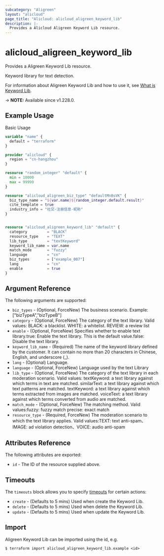 ```yaml
---
subcategory: "Aligreen"
layout: "alicloud"
page_title: "Alicloud: alicloud_aligreen_keyword_lib"
description: |-
  Provides a Alicloud Aligreen Keyword Lib resource.
---
```


# alicloud_aligreen_keyword_lib

Provides a Aligreen Keyword Lib resource.

Keyword library for text detection.

For information about Aligreen Keyword Lib and how to use it, see [What is Keyword Lib](https://next.api.alibabacloud.com/document/Green/2017-08-23/CreateKeywordLib).

-> **NOTE:** Available since v1.228.0.

## Example Usage

Basic Usage

```terraform
variable "name" {
  default = "terraform"
}

provider "alicloud" {
  region = "cn-hangzhou"
}

resource "random_integer" "default" {
  min = 10000
  max = 99999
}

resource "alicloud_aligreen_biz_type" "defaultMn8sVK" {
  biz_type_name = "${var.name}${random_integer.default.result}"
  cite_template = true
  industry_info = "社交-注册信息-昵称"
}


resource "alicloud_aligreen_keyword_lib" "default" {
  category         = "BLACK"
  resource_type    = "TEXT"
  lib_type         = "textKeyword"
  keyword_lib_name = var.name
  match_mode       = "fuzzy"
  language         = "cn"
  biz_types        = ["example_007"]
  lang             = "cn"
  enable           = true
}
```

## Argument Reference

The following arguments are supported:
* `biz_types` - (Optional, ForceNew) The business scenario. Example:["bizTypeA","bizTypeB"]
* `category` - (Optional, ForceNew) The category of the text library. Valid values: BLACK: a blacklist. WHITE: a whitelist. REVIEW: a review list
* `enable` - (Optional, ForceNew) Specifies whether to enable text library.true: Enable the text library. This is the default value.false: Disable the text library.
* `keyword_lib_name` - (Required) The name of the keyword library defined by the customer. It can contain no more than 20 characters in Chinese, English, and underscore (_).
* `lang` - (Optional) Language.
* `language` - (Optional, ForceNew) Language used by the text Library
* `lib_type` - (Optional, ForceNew) The category of the text library in each moderation scenario. Valid values: textKeyword: a text library against which terms in text are matched. similarText: a text library against which text patterns are matched. textKeyword: a text library against which terms extracted from images are matched. voiceText: a text library against which terms converted from audio are matched.
* `match_mode` - (Optional, ForceNew) The matching method. Valid values:fuzzy: fuzzy match precise: exact match
* `resource_type` - (Required, ForceNew) The moderation scenario to which the text library applies. Valid values:TEXT: text anti-spam、IMAGE: ad violation detection、VOICE: audio anti-spam

## Attributes Reference

The following attributes are exported:
* `id` - The ID of the resource supplied above.

## Timeouts

The `timeouts` block allows you to specify [timeouts](https://www.terraform.io/docs/configuration-0-11/resources.html#timeouts) for certain actions:
* `create` - (Defaults to 5 mins) Used when create the Keyword Lib.
* `delete` - (Defaults to 5 mins) Used when delete the Keyword Lib.
* `update` - (Defaults to 5 mins) Used when update the Keyword Lib.

## Import

Aligreen Keyword Lib can be imported using the id, e.g.

```shell
$ terraform import alicloud_aligreen_keyword_lib.example <id>
```